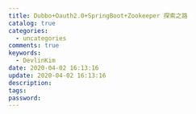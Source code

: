 ```yaml
---
title: Dubbo+Oauth2.0+SpringBoot+Zookeeper 探索之路
catalog: true
categories:
  - uncategories
comments: true
keywords:
  - DevlinKim
date: 2020-04-02 16:13:16
update: 2020-04-02 16:13:16
description:
tags:
password:
---
```

